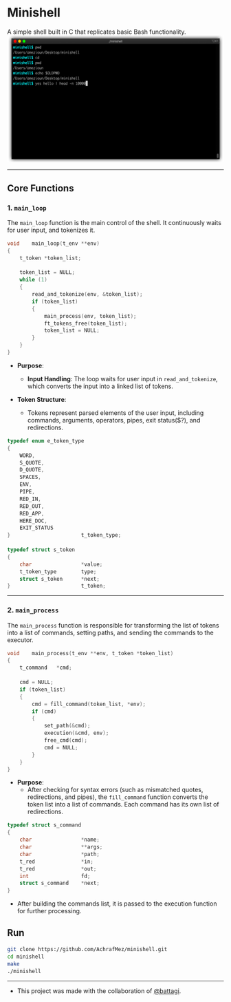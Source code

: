 # Minishell  

A simple shell built in C that replicates basic Bash functionality.
![minishell](./minishell.png)

---

## Core Functions  

### 1. `main_loop`  

The `main_loop` function is the main control of the shell. It continuously waits for user input, and tokenizes it.

```c
void	main_loop(t_env **env)
{
	t_token	*token_list;

	token_list = NULL;
	while (1)
	{
		read_and_tokenize(env, &token_list);
		if (token_list)
		{
			main_process(env, token_list);
			ft_tokens_free(token_list);
			token_list = NULL;
		}
	}
}
```

- **Purpose**:  
  - **Input Handling**: The loop waits for user input in `read_and_tokenize`, which converts the input into a linked list of tokens.


- **Token Structure**:
  - Tokens represent parsed elements of the user input, including commands, arguments, operators, pipes, exit status($?), and redirections.

```c
typedef enum e_token_type
{
	WORD,
	S_QUOTE,
	D_QUOTE,
	SPACES,
	ENV,
	PIPE,
	RED_IN,
	RED_OUT,
	RED_APP,
	HERE_DOC,
	EXIT_STATUS
}						t_token_type;

typedef struct s_token
{
	char				*value;
	t_token_type		type;
	struct s_token		*next;
}						t_token;
```

---

### 2. `main_process`

The `main_process` function is responsible for transforming the list of tokens into a list of commands, setting paths, and sending the commands to the executor.

```c
void	main_process(t_env **env, t_token *token_list)
{
	t_command	*cmd;

	cmd = NULL;
	if (token_list)
	{
		cmd = fill_command(token_list, *env);
		if (cmd)
		{
			set_path(&cmd);
			execution(&cmd, env);
			free_cmd(cmd);
			cmd = NULL;
		}
	}
}
```

- **Purpose**:  
  - After checking for syntax errors (such as mismatched quotes, redirections, and pipes), the `fill_command` function converts the token list into a list of commands. Each command has its own list of redirections.
  
```c
typedef struct s_command
{
	char				*name;
	char				**args;
	char				*path;
	t_red				*in;
	t_red				*out;
	int					fd;
	struct s_command	*next;
}
```

- After building the commands list, it is passed to the execution function for further processing. 

## Run
```sh
git clone https://github.com/AchrafMez/minishell.git
cd minishell
make
./minishell
```

---

- This project was made with the collaboration of [@battagi](https://github.com/battagi).
